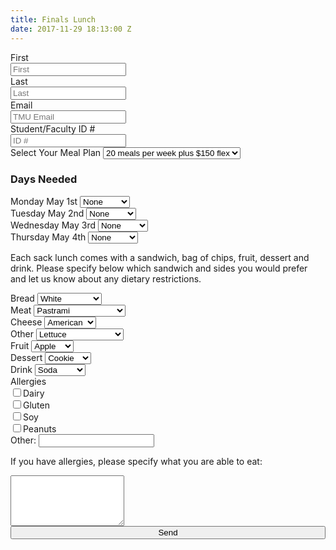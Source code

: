 ```yaml
---
title: Finals Lunch
date: 2017-11-29 18:13:00 Z
---
```


<div class="col s6 offset-s3">
<form method="POST" action="https://formspree.io/lreyes@masters.edu">
<div class="control-group">
<label class="control-label" for="inputEmail">First</label>
<div class="controls">
<input type="text" id="inputFirst" placeholder="First" name="First">
<input type="hidden" name="_cc" value="apari@masters.edu" />
</div>
</div>
<div class="control-group">
<label class="control-label" for="inputEmail">Last</label>
<div class="controls">
<input type="text" id="inputLast" placeholder="Last" name="Last">
</div>
</div>
<div class="control-group">
<label class="control-label" for="inputEmail">Email</label>
<div class="controls">
<input type="text" id="inputEmail" placeholder="TMU Email" name="email">
</div>
</div>
<div class="control-group">
<label class="control-label" for="inputID">Student/Faculty ID #</label>
<div class="controls">
<input type="text" id="inputID" placeholder="ID #" name="ID">
</div>
</div>
<div class="form-group">
<label for="sel13">Select Your Meal Plan</label>
<select class="form-control" id="sel13" name="Meal Plan">
<option value="20+flex">20 meals per week plus $150 flex</option>
<option value="20">20 meals per week</option>
<option value="14+flex">14 meals per week plus $150 flex</option>
<option value="14">14 meals per week</option>
<option value="10+flex">10 meals per week plus $150 flex</option>
<option value="10">10 meals per week</option>
<option value="5">5 meals per week</option>
<option value="flexonly">Flex only</option>
<option value="fac/staff">Faculty/staff</option>
</select>
</div>
<h3>Days Needed</h3>
<div class="form-group">
<label for="sel1">Monday May 1st</label>
<select class="form-control" id="sel1" name="Monday">
<option value="N/A">None</option>
<option value="10:30 AM">10:30 AM</option>
<option value="1:00 PM">1:00 PM</option>
</select>
</div>
<div class="form-group">
<label for="sel2">Tuesday May 2nd</label>
<select class="form-control" id="sel2" name="Tuesday">
<option value="N/A">None</option>
<option value="10:30 AM">10:30 AM</option>
<option value="1:00 PM">1:00 PM</option>
</select>
</div>
<div class="form-group">
<label for="sel3">Wednesday May 3rd</label>
<select class="form-control" id="sel3" name="Wednesday">
<option value="N/A">None</option>
<option value="10:30 AM">10:30 AM</option>
<option value="1:00 PM">1:00 PM</option>
</select>
</div>
<div class="form-group">
<label for="sel4">Thursday May 4th</label>
<select class="form-control" id="sel4" name="Thursday">
<option value="N/A">None</option>
<option value="10:30 AM">10:30 AM</option>
<option value="1:00 PM">1:00 PM</option>
</select>
</div>
<p>
Each sack lunch comes with a sandwich, bag of chips, fruit, dessert and drink. Please specify below which sandwich and sides you would prefer and let us know about any dietary restrictions.
</p>
<div class="form-group">
<label for="sel5">Bread</label>
<select class="form-control" id="sel5" name="Bread">
<option value="White">White</option>
<option value="Wheat">Wheat</option>
<option value="Whole Wheat">Whole Wheat</option>
<option value="Sourdough">Sourdough</option>
<option value="None">None</option>
</select>
</div>
<div class="form-group">
<label for="sel6">Meat</label>
<select class="form-control" id="sel6" name="Meat">
<option value="Pastrami">Pastrami</option>
<option value="Turkey">Turkey</option>
<option value="Ham">Ham</option>
<option value="Peanut Butter & Jelly">Peanut Butter & Jelly</option>
<option value="None">None</option>
</select>
</div>
<div class="form-group">
<label for="sel7">Cheese</label>
<select class="form-control" id="sel7" name="Cheese">
<option value="American">American</option>
<option value="Swiss">Swiss</option>
<option value="Provolone">Provolone</option>
<option value="None">None</option>
</select>
</div>
<div class="form-group">
<label for="sel8">Other</label>
<select class="form-control" id="sel8" name="Other">
<option value="Lettuce">Lettuce</option>
<option value="Tomatoes">Tomatoes</option>
<option value="Lettuce & Tomatoes">Lettuce & Tomatoes</option>
<option value="None">None</option>
</select>
</div>
<div class="form-group">
<label for="sel9">Fruit</label>
<select class="form-control" id="sel9" name="Fruit">
<option value="Apple">Apple</option>
<option value="Banana">Banana</option>
<option value="None">None</option>
</select>
</div>
<div class="form-group">
<label for="sel10">Dessert</label>
<select class="form-control" id="sel10" name="Dessert">
<option value="Cookie">Cookie</option>
<option value="Snickers">Snickers</option>
<option value="None">None</option>
</select>
</div>
<div class="form-group">
<label for="sel11">Drink</label>
<select class="form-control" id="sel11" name="Drink">
<option value="Soda">Soda</option>
<option value="Diet Soda">Diet Soda</option>
<option value="Milk">Milk</option>
<option value="Water">Water</option>
</select>
</div>
<div class="form-group">
<label for="sel12">Allergies</label>
<div class="checkbox">
<label><input type="checkbox" value="Dairy" name="Allergies">Dairy</label>
</div>
<div class="checkbox">
<label><input type="checkbox" value="Gluten" name="Allergies">Gluten</label>
</div>
<div class="checkbox">
<label><input type="checkbox" value="Soy" name="Allergies">Soy</label>
</div>
<div class="checkbox">
<label><input type="checkbox" value="Peanuts" name="Allergies">Peanuts</label>
</div>
<div class="form-group">
<label for="usr">Other:</label>
<input type="text" class="form-control" id="usr" name="Allergies">
</div>
</div>
<p>
If you have allergies, please specify what you are able to eat:
</p>
<div class="form-group">
<textarea class="form-control" rows="5" id="comment" name="Allergies explained"></textarea>
</div>
<button type="submit" class="btn btn-blue" style="width: 100%;">Send</button>
</form>
</div>